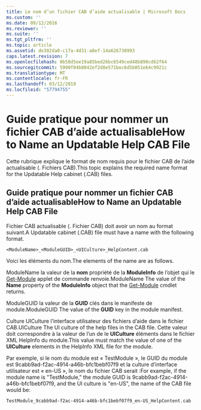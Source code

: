 ```yaml
---
title: Le nom d’un fichier CAB d’aide actualisable | Microsoft Docs
ms.custom: ''
ms.date: 09/12/2016
ms.reviewer: ''
ms.suite: ''
ms.tgt_pltfrm: ''
ms.topic: article
ms.assetid: de302da0-c17a-4d31-a8ef-14a626738993
caps.latest.revision: 7
ms.openlocfilehash: 0b58d5ee19a85bed26bc6549ced48b890cd62f64
ms.sourcegitcommit: 5990f04b8042ef2d8e571bec6d5b051e64c9921c
ms.translationtype: MT
ms.contentlocale: fr-FR
ms.lasthandoff: 03/12/2019
ms.locfileid: "57794755"
---
```

# <a name="how-to-name-an-updatable-help-cab-file"></a><span data-ttu-id="6a604-102">Guide pratique pour nommer un fichier CAB d’aide actualisable</span><span class="sxs-lookup"><span data-stu-id="6a604-102">How to Name an Updatable Help CAB File</span></span>

<span data-ttu-id="6a604-103">Cette rubrique explique le format de nom requis pour le fichier CAB de l’aide actualisable (. Fichiers CAB).</span><span class="sxs-lookup"><span data-stu-id="6a604-103">This topic explains the required name format for the Updatable Help cabinet (.CAB) files.</span></span>

## <a name="how-to-name-an-updatable-help-cab-file"></a><span data-ttu-id="6a604-104">Guide pratique pour nommer un fichier CAB d’aide actualisable</span><span class="sxs-lookup"><span data-stu-id="6a604-104">How to Name an Updatable Help CAB File</span></span>

<span data-ttu-id="6a604-105">Fichier CAB actualisable (. Fichier CAB) doit avoir un nom au format suivant.</span><span class="sxs-lookup"><span data-stu-id="6a604-105">A Updatable cabinet (.CAB) file must have a name with the following format.</span></span>

`<ModuleName>_<ModuleGUID>_<UICulture>_HelpContent.cab`

<span data-ttu-id="6a604-106">Voici les éléments du nom.</span><span class="sxs-lookup"><span data-stu-id="6a604-106">The elements of the name are as follows.</span></span>

<span data-ttu-id="6a604-107">ModuleName la valeur de la **nom** propriété de la **ModuleInfo** de l’objet qui le [Get-Module](/powershell/module/Microsoft.PowerShell.Core/Get-Module) applet de commande renvoie.</span><span class="sxs-lookup"><span data-stu-id="6a604-107">ModuleName The value of the **Name** property of the **ModuleInfo** object that the [Get-Module](/powershell/module/Microsoft.PowerShell.Core/Get-Module) cmdlet returns.</span></span>

<span data-ttu-id="6a604-108">ModuleGUID la valeur de la **GUID** clés dans le manifeste de module.</span><span class="sxs-lookup"><span data-stu-id="6a604-108">ModuleGUID The value of the **GUID** key in the module manifest.</span></span>

<span data-ttu-id="6a604-109">Culture UICulture l’interface utilisateur des fichiers d’aide dans le fichier CAB.</span><span class="sxs-lookup"><span data-stu-id="6a604-109">UICulture The UI culture of the help files in the CAB file.</span></span> <span data-ttu-id="6a604-110">Cette valeur doit correspondre à la valeur de l’un de le **UICulture** éléments dans le fichier XML HelpInfo du module.</span><span class="sxs-lookup"><span data-stu-id="6a604-110">This value must match the value of one of the **UICulture** elements in the HelpInfo XML file for the module.</span></span>

<span data-ttu-id="6a604-111">Par exemple, si le nom du module est « TestModule », le GUID du module est 9cabb9ad-f2ac-4914-a46b-bfc1bebf07f9 et la culture d’interface utilisateur est « en-US », le nom du fichier CAB serait :</span><span class="sxs-lookup"><span data-stu-id="6a604-111">For example, if the module name is "TestModule," the module GUID is 9cabb9ad-f2ac-4914-a46b-bfc1bebf07f9, and the UI culture is "en-US", the name of the CAB file would be:</span></span>

`TestModule_9cabb9ad-f2ac-4914-a46b-bfc1bebf07f9_en-US_HelpContent.cab`